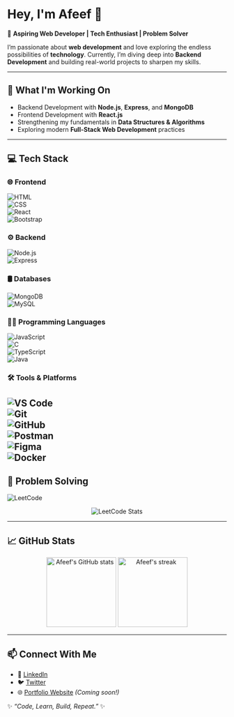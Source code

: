 # Hey, I'm Afeef 👋  

🚀 **Aspiring Web Developer | Tech Enthusiast | Problem Solver**  

I’m passionate about **web development** and love exploring the endless possibilities of **technology**. Currently, I’m diving deep into **Backend Development** and building real-world projects to sharpen my skills.  

---

## 🌱 What I'm Working On  
- Backend Development with **Node.js**, **Express**, and **MongoDB**
- Frontend Development with **React.js**  
- Strengthening my fundamentals in **Data Structures & Algorithms**  
- Exploring modern **Full-Stack Web Development** practices  

---
## 💻 Tech Stack  

### 🌐 Frontend  
![HTML](https://img.shields.io/badge/HTML5-E34F26?logo=html5&logoColor=white)  
![CSS](https://img.shields.io/badge/CSS3-1572B6?logo=css3&logoColor=white)  
![React](https://img.shields.io/badge/React-20232A?logo=react&logoColor=61DAFB)  
![Bootstrap](https://img.shields.io/badge/Bootstrap-7952B3?logo=bootstrap&logoColor=white)  

### ⚙️ Backend  
![Node.js](https://img.shields.io/badge/Node.js-339933?logo=node.js&logoColor=white)  
![Express](https://img.shields.io/badge/Express-000000?logo=express&logoColor=white)  

### 🛢 Databases  
![MongoDB](https://img.shields.io/badge/MongoDB-4EA94B?logo=mongodb&logoColor=white)  
![MySQL](https://img.shields.io/badge/MySQL-4479A1?logo=mysql&logoColor=white)  

### 👨‍💻 Programming Languages  
![JavaScript](https://img.shields.io/badge/JavaScript-F7DF1E?logo=javascript&logoColor=black)  
![C](https://img.shields.io/badge/C-00599C?logo=c&logoColor=white)  
![TypeScript](https://img.shields.io/badge/TypeScript-3178C6?logo=typescript&logoColor=white)  
![Java](https://img.shields.io/badge/Java-007396?logo=java&logoColor=white)  

### 🛠 Tools & Platforms  
![VS Code](https://img.shields.io/badge/VS%20Code-007ACC?logo=visual-studio-code&logoColor=white)  
![Git](https://img.shields.io/badge/Git-F05032?logo=git&logoColor=white)  
![GitHub](https://img.shields.io/badge/GitHub-181717?logo=github&logoColor=white)  
![Postman](https://img.shields.io/badge/Postman-FF6C37?logo=postman&logoColor=white)  
![Figma](https://img.shields.io/badge/Figma-F24E1E?logo=figma&logoColor=white)  
![Docker](https://img.shields.io/badge/Docker-2496ED?logo=docker&logoColor=white)  
---

## 🧩 Problem Solving  

![LeetCode](https://img.shields.io/badge/LeetCode-FFA116?logo=leetcode&logoColor=white)  

<p align="center">
  <img src="https://leetcard.jacoblin.cool/AfeefBasheer?theme=dark&font=Baloo%202&ext=contest" alt="LeetCode Stats"/>
</p>

---

## 📈 GitHub Stats  

<p align="center">
  <img src="https://github-readme-stats.vercel.app/api?username=AfeefBasheer&show_icons=true&theme=radical" alt="Afeef's GitHub stats" height="160"/>
  <img src="https://github-readme-streak-stats.herokuapp.com/?user=AfeefBasheer&theme=radical" alt="Afeef's streak" height="160"/>
</p>

---

## 📫 Connect With Me  

- 💼 [LinkedIn](https://www.linkedin.com/)  
- 🐦 [Twitter](https://twitter.com/)  
- 🌐 [Portfolio Website](https://) *(Coming soon!)*  

✨ *“Code, Learn, Build, Repeat.”* ✨
